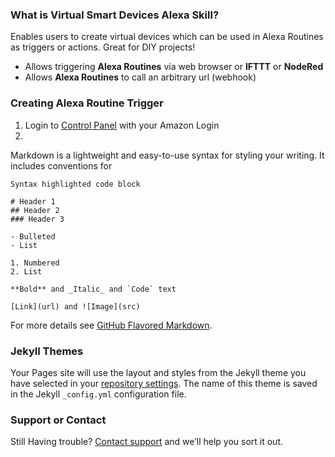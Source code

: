 ### What is Virtual Smart Devices Alexa Skill?
Enables users to create virtual devices which can be used in Alexa Routines as triggers or actions. Great for DIY projects!

- Allows triggering **Alexa Routines** via web browser or **IFTTT** or **NodeRed**
- Allows **Alexa Routines** to call an arbitrary url (webhook)


### Creating Alexa Routine Trigger
1. Login to [Control Panel](https://www.alexavirtualbuttons.tk) with your Amazon Login
2. 

Markdown is a lightweight and easy-to-use syntax for styling your writing. It includes conventions for

```
Syntax highlighted code block

# Header 1
## Header 2
### Header 3

- Bulleted
- List

1. Numbered
2. List

**Bold** and _Italic_ and `Code` text

[Link](url) and ![Image](src)
```

For more details see [GitHub Flavored Markdown](https://guides.github.com/features/mastering-markdown/).

### Jekyll Themes

Your Pages site will use the layout and styles from the Jekyll theme you have selected in your [repository settings](https://github.com/unclepaul84/AlexaVirtualButtons-Skill-Help/settings). The name of this theme is saved in the Jekyll `_config.yml` configuration file.

### Support or Contact

Still Having trouble? [Contact support](https://groups.google.com/d/forum/alexavirtualbuttons) and we’ll help you sort it out.
